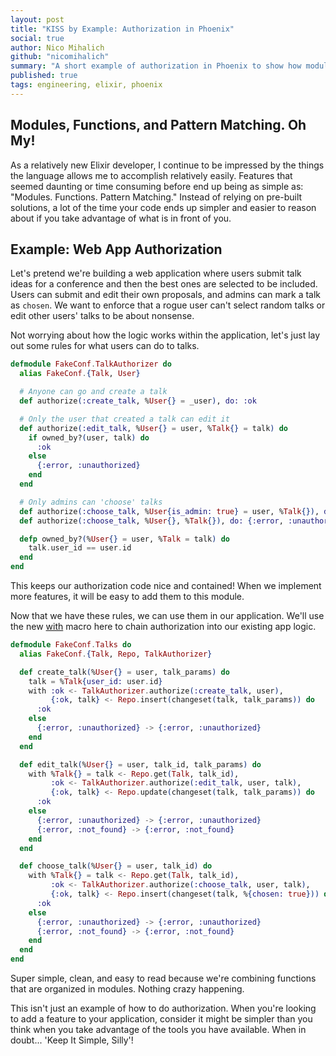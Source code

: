 ```yaml
---
layout: post
title: "KISS by Example: Authorization in Phoenix"
social: true
author: Nico Mihalich
github: "nicomihalich"
summary: "A short example of authorization in Phoenix to show how modules, functions, and pattern matching can easily fill a common web application need."
published: true
tags: engineering, elixir, phoenix
---
```


## Modules, Functions, and Pattern Matching. Oh My!

As a relatively new Elixir developer, I continue to be impressed by the things the language allows me to accomplish relatively easily.  Features that seemed daunting or time consuming before end up being as simple as: "Modules. Functions. Pattern Matching." Instead of relying on pre-built solutions, a lot of the time your code ends up simpler and easier to reason about if you take advantage of what is in front of you.

## Example: Web App Authorization

Let's pretend we're building a web application where users submit talk ideas for a conference and then the best ones are selected to be included.  Users can submit and edit their own proposals, and admins can mark a talk as `chosen`.  We want to enforce that a rogue user can't select random talks or edit other users' talks to be about nonsense.

Not worrying about how the logic works within the application, let's just lay out some rules for what users can do to talks.


```elixir
defmodule FakeConf.TalkAuthorizer do
  alias FakeConf.{Talk, User}

  # Anyone can go and create a talk
  def authorize(:create_talk, %User{} = _user), do: :ok

  # Only the user that created a talk can edit it
  def authorize(:edit_talk, %User{} = user, %Talk{} = talk) do
    if owned_by?(user, talk) do
      :ok
    else
      {:error, :unauthorized}
    end
  end

  # Only admins can 'choose' talks
  def authorize(:choose_talk, %User{is_admin: true} = user, %Talk{}), do: :ok
  def authorize(:choose_talk, %User{}, %Talk{}), do: {:error, :unauthorized}

  defp owned_by?(%User{} = user, %Talk = talk) do
    talk.user_id == user.id
  end
end
```

This keeps our authorization code nice and contained!  When we implement more features, it will be easy to add them to this module.

Now that we have these rules, we can use them in our application.  We'll use the new [with](http://elixir-lang.org/docs/stable/elixir/Kernel.SpecialForms.html#with/1) macro here to chain authorization into our existing app logic.

```elixir
defmodule FakeConf.Talks do
  alias FakeConf.{Talk, Repo, TalkAuthorizer}

  def create_talk(%User{} = user, talk_params) do
    talk = %Talk{user_id: user.id}
    with :ok <- TalkAuthorizer.authorize(:create_talk, user),
         {:ok, talk} <- Repo.insert(changeset(talk, talk_params)) do
      :ok
    else
      {:error, :unauthorized} -> {:error, :unauthorized}
    end
  end

  def edit_talk(%User{} = user, talk_id, talk_params) do
    with %Talk{} = talk <- Repo.get(Talk, talk_id),
         :ok <- TalkAuthorizer.authorize(:edit_talk, user, talk),
         {:ok, talk} <- Repo.update(changeset(talk, talk_params)) do
      :ok
    else
      {:error, :unauthorized} -> {:error, :unauthorized}
      {:error, :not_found} -> {:error, :not_found}
    end
  end

  def choose_talk(%User{} = user, talk_id) do
    with %Talk{} = talk <- Repo.get(Talk, talk_id),
         :ok <- TalkAuthorizer.authorize(:choose_talk, user, talk),
         {:ok, talk} <- Repo.insert(changeset(talk, %{chosen: true})) do
      :ok
    else
      {:error, :unauthorized} -> {:error, :unauthorized}
      {:error, :not_found} -> {:error, :not_found}
    end
  end
end
```

Super simple, clean, and easy to read because we're combining functions that are organized in modules.  Nothing crazy happening.

This isn't just an example of how to do authorization. When you're looking to add a feature to your application, consider it might be simpler than you think when you take advantage of the tools you have available.  When in doubt... 'Keep It Simple, Silly'!
